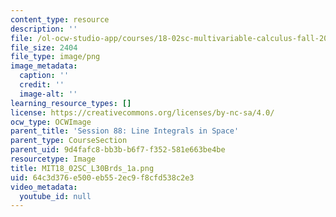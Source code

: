 ```yaml
---
content_type: resource
description: ''
file: /ol-ocw-studio-app/courses/18-02sc-multivariable-calculus-fall-2010/64c3d376e500eb552ec9f8cfd538c2e3_MIT18_02SC_L30Brds_1a.png
file_size: 2404
file_type: image/png
image_metadata:
  caption: ''
  credit: ''
  image-alt: ''
learning_resource_types: []
license: https://creativecommons.org/licenses/by-nc-sa/4.0/
ocw_type: OCWImage
parent_title: 'Session 88: Line Integrals in Space'
parent_type: CourseSection
parent_uid: 9d4fafc8-bb3b-b6f7-f352-581e663be4be
resourcetype: Image
title: MIT18_02SC_L30Brds_1a.png
uid: 64c3d376-e500-eb55-2ec9-f8cfd538c2e3
video_metadata:
  youtube_id: null
---
```

